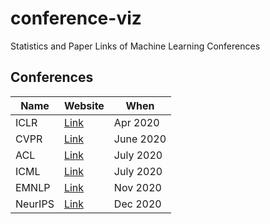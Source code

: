 # conference-viz
Statistics and Paper Links of Machine Learning Conferences 

## Conferences
| Name | Website | When |
| ---- | ------- | ---- |
| ICLR | [Link](https://iclr.cc/virtual_2020/index.html) | Apr 2020 |
| CVPR | [Link](http://cvpr2020.thecvf.com) | June 2020 |
| ACL | [Link](https://acl2020.org) | July 2020 |
| ICML | [Link](https://icml.cc/Conferences/2020) | July 2020 |
| EMNLP | [Link](https://2020.emnlp.org) | Nov 2020 |
| NeurIPS | [Link](https://nips.cc/Conferences/2020) | Dec 2020 |